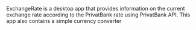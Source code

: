 ExchangeRate is a desktop app that provides information on the current exchange rate according to the PrivatBank rate using PrivatBank API.
This app also contains a simple currency converter
